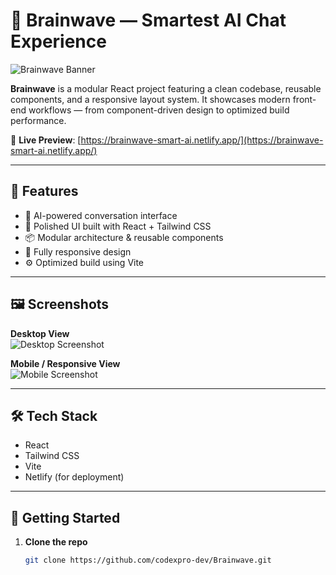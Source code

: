 # 🧠 Brainwave — Smartest AI Chat Experience

![Brainwave Banner](./d7d4f522-a6ef-4d59-a81d-6caf8b4355a1.png)

**Brainwave** is a modular React project featuring a clean codebase, reusable components, and a responsive layout system. It showcases modern front-end workflows — from component-driven design to optimized build performance.

🔗 **Live Preview**: [https://brainwave-smart-ai.netlify.app/](https://brainwave-smart-ai.netlify.app/)

---

## 🌟 Features

- 💬 AI-powered conversation interface  
- 🎨 Polished UI built with React + Tailwind CSS  
- 📦 Modular architecture & reusable components  
- 📱 Fully responsive design  
- ⚙️ Optimized build using Vite  

---

## 🖼️ Screenshots  

**Desktop View**  
![Desktop Screenshot](./d7d4f522-a6ef-4d59-a81d-6caf8b4355a1.png)  

**Mobile / Responsive View**  
![Mobile Screenshot](./924d1276-7b4b-4880-b571-4c4b88798d45.png)  

---

## 🛠️ Tech Stack

- React  
- Tailwind CSS  
- Vite  
- Netlify (for deployment)  

---

## 🚀 Getting Started

1. **Clone the repo**
   ```bash
   git clone https://github.com/codexpro-dev/Brainwave.git
